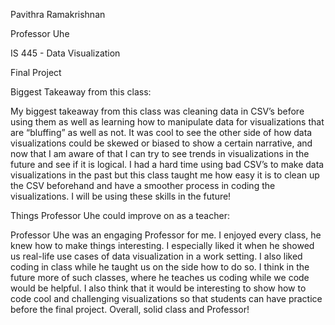 Pavithra Ramakrishnan

Professor Uhe

IS 445 - Data Visualization

Final Project

Biggest Takeaway from this class:

My biggest takeaway from this class was cleaning data in CSV’s before using them as well as learning how to manipulate data for visualizations that are “bluffing” as well as not. It was cool to see the other side of how data visualizations could be skewed or biased to show a certain narrative, and now that I am aware of that I can try to see trends in visualizations in the future and see if it is logical. I had a hard time using bad CSV’s to make data visualizations in the past but this class taught me how easy it is to clean up the CSV beforehand and have a smoother process in coding the visualizations. I will be using these skills in the future!

Things Professor Uhe could improve on as a teacher:

Professor Uhe was an engaging Professor for me. I enjoyed every class, he knew how to make things interesting. I especially liked it when he showed us real-life use cases of data visualization in a work setting. I also liked coding in class while he taught us on the side how to do so. I think in the future more of such classes, where he teaches us coding while we code would be helpful. I also think that it would be interesting to show how to code cool and challenging visualizations so that students can have practice before the final project. Overall, solid class and Professor!
